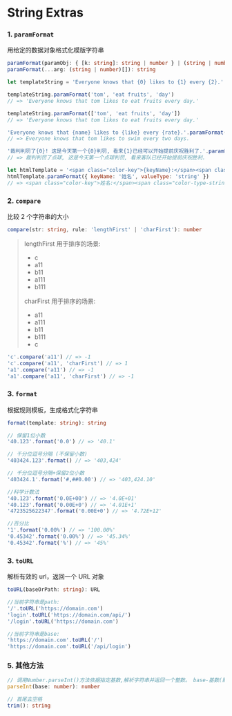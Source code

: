 # String Extras

### 1. `paramFormat`

用给定的数据对象格式化模版字符串

```typescript
paramFormat(paramObj: { [k: string]: string | number } | (string | number)[]): string
paramFormat(...arg: (string | number)[]): string
```

```javascript
let templateString = 'Everyone knows that {0} likes to {1} every {2}.'

templateString.paramFormat('tom', 'eat fruits', 'day')
// => 'Everyone knows that tom likes to eat fruits every day.'

templateString.paramFormat(['tom', 'eat fruits', 'day'])
// => 'Everyone knows that tom likes to eat fruits every day.'

'Everyone knows that {name} likes to {like} every {rate}.'.paramFormat({ name: 'tom', like: 'swim', rate: 'two days' })
// => Everyone knows that tom likes to swim every two days.

'裁判判罚了{0}! 这是今天第一个{0}判罚, 看来{1}已经可以开始提前庆祝胜利了.'.paramFormat(['点球', '客队'])
// => 裁判判罚了点球, 这是今天第一个点球判罚, 看来客队已经开始提前庆祝胜利.

let htmlTemplate = '<span class="color-key">{keyName}:</span><span class="color-type-{valueType}">{valueType}</span>'
htmlTemplate.paramFormat({ keyName: '姓名', valueType: 'string' })
// => <span class="color-key">姓名:</span><span class="color-type-string">string</span>
```

### 2. `compare`

比较 2 个字符串的大小

```typescript
compare(str: string, rule: 'lengthFirst' | 'charFirst'): number
```

> lengthFirst 用于排序的场景:
>
> -   c
> -   a11
> -   b11
> -   a111
> -   b111
>
> charFirst 用于排序的场景:
>
> -   a11
> -   a111
> -   b11
> -   b111
> -   c

```javascript
'c'.compare('a11') // => -1
'c'.compare('a11', 'charFirst') // => 1
'a1'.compare('a11') // => -1
'a1'.compare('a11', 'charFirst') // => -1
```

### 3. `format`

根据规则模板，生成格式化字符串

```typescript
format(template: string): string
```

```javascript
// 保留1位小数
'40.123'.format('0.0') // => '40.1'

// 千分位逗号分隔 (不保留小数)
'403424.123'.format() // => '403,424'

// 千分位逗号分隔+保留2位小数
'403424.1'.format('#,##0.00') // => '403,424.10'

//科学计数法
'40.123'.format('0.0E+00') // => '4.0E+01'
'40.123'.format('0.00E+0') // => '4.01E+1'
'4723525622347'.format('0.00E+0') // => '4.72E+12'

//百分比
'1'.format('0.00%') // => '100.00%'
'0.45342'.format('0.00%') // => '45.34%'
'0.45342'.format('%') // => '45%'
```

### 3. `toURL`

解析有效的 url，返回一个 URL 对象

```typescript
toURL(baseOrPath: string): URL
```

```javascript
//当前字符串是path:
'/'.toURL('https://domain.com')
'login'.toURL('https://domain.com/api/')
'/login'.toURL('https://domain.com')

//当前字符串是base:
'https://domain.com'.toURL('/')
'https://domain.com'.toURL('/api/login')
```

### 5. 其他方法

```typescript
// 调用Number.parseInt()方法依据指定基数,解析字符串并返回一个整数。 base-基数(默认10)
parseInt(base: number): number

// 首尾去空格
trim(): string
```
